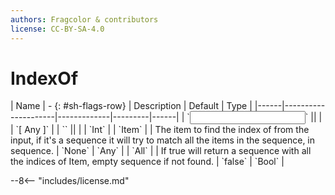 ```yaml
---
authors: Fragcolor & contributors
license: CC-BY-SA-4.0
---
```



# IndexOf

<div class="sh-parameters" markdown="1">
| Name | - {: #sh-flags-row} | Description | Default | Type |
|------|---------------------|-------------|---------|------|
| `<input>` || | | `[ Any ]` |
| `<output>` || | | `Int` |
| `Item` |  | The item to find the index of from the input, if it's a sequence it will try to match all the items in the sequence, in sequence. | `None` | `Any` |
| `All` |  | If true will return a sequence with all the indices of Item, empty sequence if not found. | `false` | `Bool` |

</div>



--8<-- "includes/license.md"
